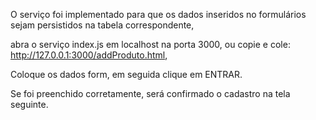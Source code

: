 O serviço foi implementado para que os dados inseridos no formulários sejam persistidos na tabela correspondente,

abra o serviço index.js em localhost na porta 3000, ou copie e cole: http://127.0.0.1:3000/addProduto.html,

Coloque os dados form, em seguida clique em ENTRAR.

Se foi preenchido corretamente, será confirmado o cadastro na tela seguinte.
